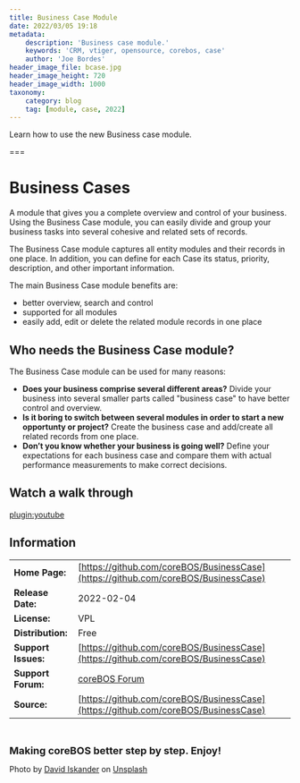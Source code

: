 ```yaml
---
title: Business Case Module
date: 2022/03/05 19:18
metadata:
    description: 'Business case module.'
    keywords: 'CRM, vtiger, opensource, corebos, case'
    author: 'Joe Bordes'
header_image_file: bcase.jpg
header_image_height: 720
header_image_width: 1000
taxonomy:
    category: blog
    tag: [module, case, 2022]
---
```


Learn how to use the new Business case module.

===

# Business Cases

A module that gives you a complete overview and control of your business. Using the Business Case module, you can easily divide and group your business tasks into several cohesive and related sets of records.

The Business Case module captures all entity modules and their records in one place. In addition, you can define for each Case its status, priority, description, and other important information.

The main Business Case module benefits are:

- better overview, search and control
- supported for all modules
- easily add, edit or delete the related module records in one place

## Who needs the Business Case module?

The Business Case module can be used for many reasons:

- **Does your business comprise several different areas?** Divide your business into several smaller parts called "business case" to have better control and overview.
- **Is it boring to switch between several modules in order to start a new opportunty or project?** Create the business case and add/create all related records from one place.
- **Don’t you know whether your business is going well?** Define your expectations for each business case and compare them with actual performance measurements to make correct decisions.

## Watch a walk through

[plugin:youtube](https://youtu.be/OlNwoRFvzPs)

## Information

| | |
|---|---|
|**Home Page:**|[https://github.com/coreBOS/BusinessCase](https://github.com/coreBOS/BusinessCase)|
|**Release Date:**|2022-02-04|
|**License:**|VPL|
|**Distribution:**|Free|
|**Support Issues:**|[https://github.com/coreBOS/BusinessCase](https://github.com/coreBOS/BusinessCase)|
|**Support Forum:**|[coreBOS Forum](http://discussions.corebos.org/)|
|**Source:**|[https://github.com/coreBOS/BusinessCase](https://github.com/coreBOS/BusinessCase)|

<br/>

**<span style="font-size:large">Making coreBOS better step by step. Enjoy!</span>**

Photo by <a href="https://unsplash.com/@diskander?utm_source=unsplash&utm_medium=referral&utm_content=creditCopyText">David Iskander</a> on <a href="https://unsplash.com/s/photos/case?utm_source=unsplash&utm_medium=referral&utm_content=creditCopyText">Unsplash</a>
  